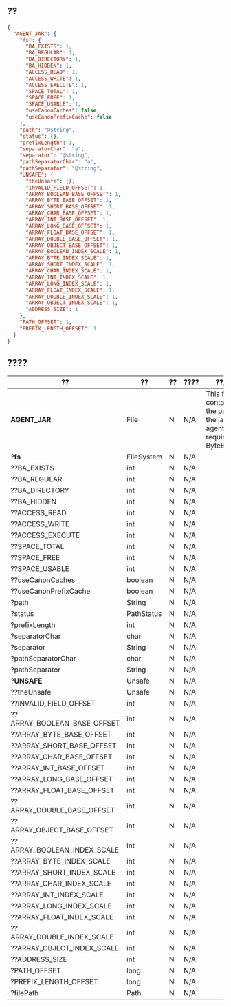 ## ??
```json
{
  "AGENT_JAR": {
    "fs": {
      "BA_EXISTS": 1,
      "BA_REGULAR": 1,
      "BA_DIRECTORY": 1,
      "BA_HIDDEN": 1,
      "ACCESS_READ": 1,
      "ACCESS_WRITE": 1,
      "ACCESS_EXECUTE": 1,
      "SPACE_TOTAL": 1,
      "SPACE_FREE": 1,
      "SPACE_USABLE": 1,
      "useCanonCaches": false,
      "useCanonPrefixCache": false
    },
    "path": "@string",
    "status": {},
    "prefixLength": 1,
    "separatorChar": "a",
    "separator": "@string",
    "pathSeparatorChar": "a",
    "pathSeparator": "@string",
    "UNSAFE": {
      "theUnsafe": {},
      "INVALID_FIELD_OFFSET": 1,
      "ARRAY_BOOLEAN_BASE_OFFSET": 1,
      "ARRAY_BYTE_BASE_OFFSET": 1,
      "ARRAY_SHORT_BASE_OFFSET": 1,
      "ARRAY_CHAR_BASE_OFFSET": 1,
      "ARRAY_INT_BASE_OFFSET": 1,
      "ARRAY_LONG_BASE_OFFSET": 1,
      "ARRAY_FLOAT_BASE_OFFSET": 1,
      "ARRAY_DOUBLE_BASE_OFFSET": 1,
      "ARRAY_OBJECT_BASE_OFFSET": 1,
      "ARRAY_BOOLEAN_INDEX_SCALE": 1,
      "ARRAY_BYTE_INDEX_SCALE": 1,
      "ARRAY_SHORT_INDEX_SCALE": 1,
      "ARRAY_CHAR_INDEX_SCALE": 1,
      "ARRAY_INT_INDEX_SCALE": 1,
      "ARRAY_LONG_INDEX_SCALE": 1,
      "ARRAY_FLOAT_INDEX_SCALE": 1,
      "ARRAY_DOUBLE_INDEX_SCALE": 1,
      "ARRAY_OBJECT_INDEX_SCALE": 1,
      "ADDRESS_SIZE": 1
    },
    "PATH_OFFSET": 1,
    "PREFIX_LENGTH_OFFSET": 1
  }
}
```
## ????
??|??|??|????|??/??
---|---|---|---|---
**AGENT_JAR**|File|N|N/A|This field contains the path to the jar agent required by ByteBuddy.
?**fs**|FileSystem|N|N/A|
??BA_EXISTS|int|N|N/A|
??BA_REGULAR|int|N|N/A|
??BA_DIRECTORY|int|N|N/A|
??BA_HIDDEN|int|N|N/A|
??ACCESS_READ|int|N|N/A|
??ACCESS_WRITE|int|N|N/A|
??ACCESS_EXECUTE|int|N|N/A|
??SPACE_TOTAL|int|N|N/A|
??SPACE_FREE|int|N|N/A|
??SPACE_USABLE|int|N|N/A|
??useCanonCaches|boolean|N|N/A|
??useCanonPrefixCache|boolean|N|N/A|
?path|String|N|N/A|
?status|PathStatus|N|N/A|
?prefixLength|int|N|N/A|
?separatorChar|char|N|N/A|
?separator|String|N|N/A|
?pathSeparatorChar|char|N|N/A|
?pathSeparator|String|N|N/A|
?**UNSAFE**|Unsafe|N|N/A|
??theUnsafe|Unsafe|N|N/A|
??INVALID_FIELD_OFFSET|int|N|N/A|
??ARRAY_BOOLEAN_BASE_OFFSET|int|N|N/A|
??ARRAY_BYTE_BASE_OFFSET|int|N|N/A|
??ARRAY_SHORT_BASE_OFFSET|int|N|N/A|
??ARRAY_CHAR_BASE_OFFSET|int|N|N/A|
??ARRAY_INT_BASE_OFFSET|int|N|N/A|
??ARRAY_LONG_BASE_OFFSET|int|N|N/A|
??ARRAY_FLOAT_BASE_OFFSET|int|N|N/A|
??ARRAY_DOUBLE_BASE_OFFSET|int|N|N/A|
??ARRAY_OBJECT_BASE_OFFSET|int|N|N/A|
??ARRAY_BOOLEAN_INDEX_SCALE|int|N|N/A|
??ARRAY_BYTE_INDEX_SCALE|int|N|N/A|
??ARRAY_SHORT_INDEX_SCALE|int|N|N/A|
??ARRAY_CHAR_INDEX_SCALE|int|N|N/A|
??ARRAY_INT_INDEX_SCALE|int|N|N/A|
??ARRAY_LONG_INDEX_SCALE|int|N|N/A|
??ARRAY_FLOAT_INDEX_SCALE|int|N|N/A|
??ARRAY_DOUBLE_INDEX_SCALE|int|N|N/A|
??ARRAY_OBJECT_INDEX_SCALE|int|N|N/A|
??ADDRESS_SIZE|int|N|N/A|
?PATH_OFFSET|long|N|N/A|
?PREFIX_LENGTH_OFFSET|long|N|N/A|
?filePath|Path|N|N/A|
